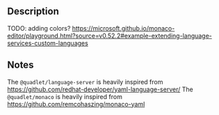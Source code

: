 ## Description

TODO:
adding colors? https://microsoft.github.io/monaco-editor/playground.html?source=v0.52.2#example-extending-language-services-custom-languages

## Notes

The `@quadlet/language-server` is heavily inspired from https://github.com/redhat-developer/yaml-language-server/
The `@quadlet/monaco` is heavily inspired from https://github.com/remcohaszing/monaco-yaml

